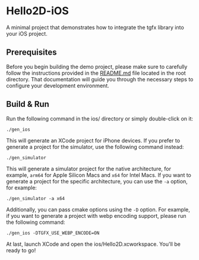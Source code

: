 # Hello2D-iOS

A minimal project that demonstrates how to integrate the tgfx library into your iOS project.

## Prerequisites

Before you begin building the demo project, please make sure to carefully follow the instructions
provided in the [README.md](../README.md) file located in the root directory. That documentation
will guide you through the necessary steps to configure your development environment.

## Build & Run

Run the following command in the ios/ directory or simply double-click on it:

```
./gen_ios
```

This will generate an XCode project for iPhone devices. If you prefer to generate a project for the
simulator, use the following command instead:

```
./gen_simulator
```

This will generate a simulator project for the native architecture, for example, `arm64` for
Apple Silicon Macs and `x64` for Intel Macs. If you want to generate a project for the specific
architecture, you can use the `-a` option, for example:

```
./gen_simulator -a x64
```

Additionally, you can pass cmake options using the `-D` option. For example, if you want to generate
a project with webp encoding support, please run the following command:

```
./gen_ios -DTGFX_USE_WEBP_ENCODE=ON
```

At last, launch XCode and open the ios/Hello2D.xcworkspace. You'll be ready to go!